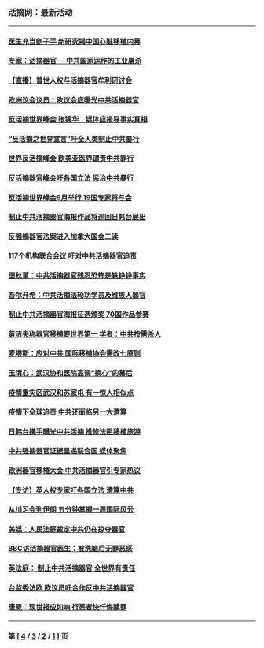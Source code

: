 ### 活摘网：最新活动
---
#### [医生充当刽子手 新研究揭中国心脏移植内幕](../../pages/nf5883/n13772291.md?10090430) 
#### [专家：活摘器官──中共国家运作的工业屠杀](../../pages/nf5883/n13761178.md?10090430) 
#### [【直播】普世人权与活摘器官牟利研讨会](../../pages/nf5883/n13425146.md?10090430) 
#### [欧洲议会议员：欧议会应曝光中共活摘器官](../../pages/nf5883/n13336571.md?10090430) 
#### [反活摘世界峰会 张锦华：媒体应报导事实真相](../../pages/nf5883/n13278502.md?10090430) 
#### [“反活摘之世界宣言”吁全人类制止中共暴行](../../pages/nf5883/n13259730.md?10090430) 
#### [世界反活摘峰会 欧美亚医界谴责中共罪行](../../pages/nf5883/n13253550.md?10090430) 
#### [反活摘器官峰会吁各国立法 惩治中共暴行](../../pages/nf5883/n13245052.md?10090430) 
#### [反活摘世界峰会9月举行 19国专家将与会](../../pages/nf5883/n13201492.md?10090430) 
#### [制止中共活摘器官海报作品将巡回日韩台展出](../../pages/nf5883/n13177791.md?10090430) 
#### [反强摘器官法案进入加拿大国会二读](../../pages/nf5883/n13033450.md?10090430) 
#### [117个机构联合会议 吁对中共活摘器官追责](../../pages/nf5883/n12775087.md?10090430) 
#### [田秋堇：中共活摘器官残忍恐怖是铁铮铮事实](../../pages/nf5883/n12702148.md?10090430) 
#### [吾尔开希：中共活摘法轮功学员及维族人器官](../../pages/nf5883/n12693197.md?10090430) 
#### [制止中共活摘器官海报征选颁奖 70国作品参赛](../../pages/nf5883/n12692050.md?10090430) 
#### [黄洁夫称器官移植要世界第一 学者：中共按需杀人](../../pages/nf5883/n12572329.md?10090430) 
#### [麦塔斯：应对中共 国际移植协会需改七原则](../../pages/nf5883/n12514711.md?10090430) 
#### [玉清心：武汉协和医院高调“换心”的幕后](../../pages/nf5883/n12298730.md?10090430) 
#### [疫情重灾区武汉和苏家屯 有一惊人相似点](../../pages/nf5883/n12150824.md?10090430) 
#### [疫情下全球追责 中共还面临另一大清算](../../pages/nf5883/n12070397.md?10090430) 
#### [日韩台携手曝光中共活摘 推修法阻移植旅游](../../pages/nf5883/n11712046.md?10090430) 
#### [中共强摘器官证据呈递联合国 媒体聚焦](../../pages/nf5883/n11546426.md?10090430) 
#### [欧洲器官移植大会 中共活摘器官引专家热议](../../pages/nf5883/n11539095.md?10090430) 
#### [【专访】英人权专家吁各国立法 清算中共](../../pages/nf5883/n11367315.md?10090430) 
#### [从川习会到伊朗 五分钟掌握一周国际风云](../../pages/nf5883/n11338520.md?10090430) 
#### [美媒：人民法庭裁定中共仍在掠夺器官](../../pages/nf5883/n11334897.md?10090430) 
#### [BBC访活摘器官医生：被洗脑后无罪恶感](../../pages/nf5883/n11335935.md?10090430) 
#### [英法庭： 制止中共活摘器官 全世界有责任](../../pages/nf5883/n11330691.md?10090430) 
#### [台监委访欧 欧议员吁合作反中共活摘器官](../../pages/nf5883/n11109190.md?10090430) 
#### [唐恩：现世报应如响 行恶者快忏悔赎罪](../../pages/nf5883/n11104016.md?10090430) 

---
#### 第 [ [4](./4.md?10090430) / [3](./3.md?10090430) / [2](./2.md?10090430) / [1](./1.md?10090430) ] 页
